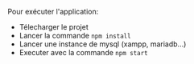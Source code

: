 Pour exécuter l'application:
- Télecharger le projet
- Lancer la commande `npm install`
- Lancer une instance de mysql (xampp, mariadb...)
- Executer avec la commande `npm start`

